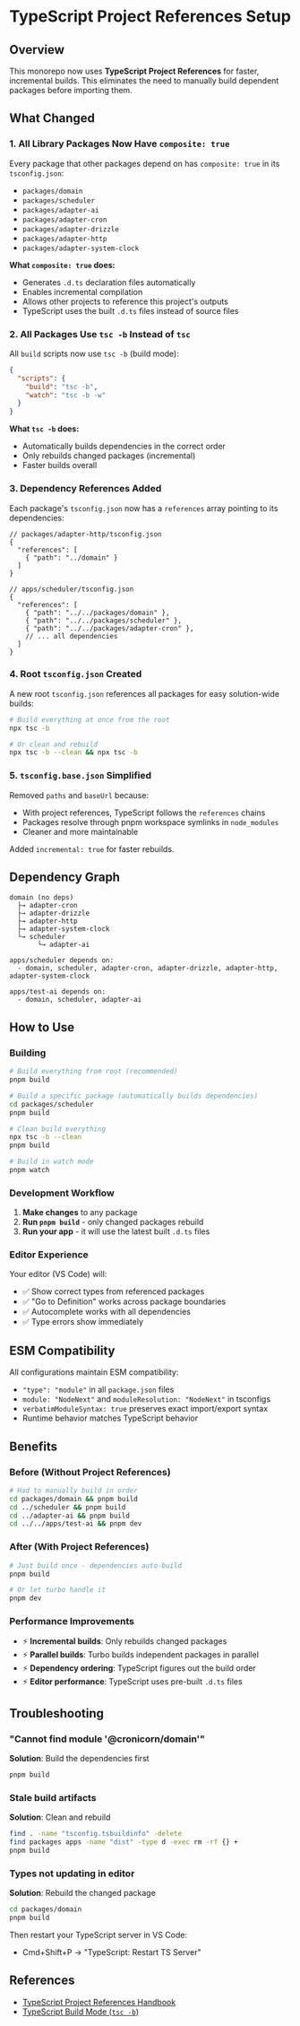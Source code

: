 # TypeScript Project References Setup

## Overview

This monorepo now uses **TypeScript Project References** for faster, incremental builds. This eliminates the need to manually build dependent packages before importing them.

## What Changed

### 1. All Library Packages Now Have `composite: true`

Every package that other packages depend on has `composite: true` in its `tsconfig.json`:
- `packages/domain`
- `packages/scheduler`
- `packages/adapter-ai`
- `packages/adapter-cron`
- `packages/adapter-drizzle`
- `packages/adapter-http`
- `packages/adapter-system-clock`

**What `composite: true` does:**
- Generates `.d.ts` declaration files automatically
- Enables incremental compilation
- Allows other projects to reference this project's outputs
- TypeScript uses the built `.d.ts` files instead of source files

### 2. All Packages Use `tsc -b` Instead of `tsc`

All `build` scripts now use `tsc -b` (build mode):
```json
{
  "scripts": {
    "build": "tsc -b",
    "watch": "tsc -b -w"
  }
}
```

**What `tsc -b` does:**
- Automatically builds dependencies in the correct order
- Only rebuilds changed packages (incremental)
- Faster builds overall

### 3. Dependency References Added

Each package's `tsconfig.json` now has a `references` array pointing to its dependencies:

```jsonc
// packages/adapter-http/tsconfig.json
{
  "references": [
    { "path": "../domain" }
  ]
}
```

```jsonc
// apps/scheduler/tsconfig.json
{
  "references": [
    { "path": "../../packages/domain" },
    { "path": "../../packages/scheduler" },
    { "path": "../../packages/adapter-cron" },
    // ... all dependencies
  ]
}
```

### 4. Root `tsconfig.json` Created

A new root `tsconfig.json` references all packages for easy solution-wide builds:

```bash
# Build everything at once from the root
npx tsc -b

# Or clean and rebuild
npx tsc -b --clean && npx tsc -b
```

### 5. `tsconfig.base.json` Simplified

Removed `paths` and `baseUrl` because:
- With project references, TypeScript follows the `references` chains
- Packages resolve through pnpm workspace symlinks in `node_modules`
- Cleaner and more maintainable

Added `incremental: true` for faster rebuilds.

## Dependency Graph

```
domain (no deps)
  ├→ adapter-cron
  ├→ adapter-drizzle  
  ├→ adapter-http
  ├→ adapter-system-clock
  └→ scheduler
       └→ adapter-ai

apps/scheduler depends on:
  - domain, scheduler, adapter-cron, adapter-drizzle, adapter-http, adapter-system-clock

apps/test-ai depends on:
  - domain, scheduler, adapter-ai
```

## How to Use

### Building

```bash
# Build everything from root (recommended)
pnpm build

# Build a specific package (automatically builds dependencies)
cd packages/scheduler
pnpm build

# Clean build everything
npx tsc -b --clean
pnpm build

# Build in watch mode
pnpm watch
```

### Development Workflow

1. **Make changes** to any package
2. **Run `pnpm build`** - only changed packages rebuild
3. **Run your app** - it will use the latest built `.d.ts` files

### Editor Experience

Your editor (VS Code) will:
- ✅ Show correct types from referenced packages
- ✅ "Go to Definition" works across package boundaries
- ✅ Autocomplete works with all dependencies
- ✅ Type errors show immediately

## ESM Compatibility

All configurations maintain ESM compatibility:
- `"type": "module"` in all `package.json` files
- `module: "NodeNext"` and `moduleResolution: "NodeNext"` in tsconfigs
- `verbatimModuleSyntax: true` preserves exact import/export syntax
- Runtime behavior matches TypeScript behavior

## Benefits

### Before (Without Project References)
```bash
# Had to manually build in order
cd packages/domain && pnpm build
cd ../scheduler && pnpm build  
cd ../adapter-ai && pnpm build
cd ../../apps/test-ai && pnpm dev
```

### After (With Project References)
```bash
# Just build once - dependencies auto-build
pnpm build

# Or let turbo handle it
pnpm dev
```

### Performance Improvements
- ⚡ **Incremental builds**: Only rebuilds changed packages
- ⚡ **Parallel builds**: Turbo builds independent packages in parallel
- ⚡ **Dependency ordering**: TypeScript figures out the build order
- ⚡ **Editor performance**: TypeScript uses pre-built `.d.ts` files

## Troubleshooting

### "Cannot find module '@cronicorn/domain'"

**Solution**: Build the dependencies first
```bash
pnpm build
```

### Stale build artifacts

**Solution**: Clean and rebuild
```bash
find . -name "tsconfig.tsbuildinfo" -delete
find packages apps -name "dist" -type d -exec rm -rf {} +
pnpm build
```

### Types not updating in editor

**Solution**: Rebuild the changed package
```bash
cd packages/domain
pnpm build
```

Then restart your TypeScript server in VS Code:
- Cmd+Shift+P → "TypeScript: Restart TS Server"

## References

- [TypeScript Project References Handbook](https://www.typescriptlang.org/docs/handbook/project-references.html)
- [TypeScript Build Mode (`tsc -b`)](https://www.typescriptlang.org/docs/handbook/project-references.html#build-mode-for-typescript)
